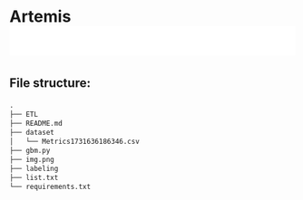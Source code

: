 # Artemis![img.png](img.png)
## File structure:
```nashorn js
.
├── ETL
├── README.md
├── dataset
│   └── Metrics1731636186346.csv
├── gbm.py
├── img.png
├── labeling
├── list.txt
└── requirements.txt

```